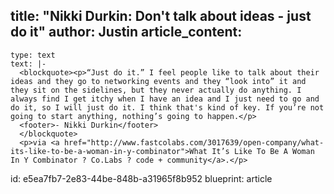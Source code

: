 title: "Nikki Durkin: Don't talk about ideas - just do it"
author: Justin
article_content:
  -
    type: text
    text: |-
      <blockquote><p>“Just do it.” I feel people like to talk about their ideas and they go to networking events and they “look into” it and they sit on the sidelines, but they never actually do anything. I always find I get itchy when I have an idea and I just need to go and do it, so I will just do it. I think that's kind of key. If you’re not going to start anything, nothing’s going to happen.</p>
      <footer>- Nikki Durkin</footer>
      </blockquote>
      <p>via <a href="http://www.fastcolabs.com/3017639/open-company/what-its-like-to-be-a-woman-in-y-combinator">What It’s Like To Be A Woman In Y Combinator ? Co.Labs ? code + community</a>.</p>
id: e5ea7fb7-2e83-44be-848b-a31965f8b952
blueprint: article
